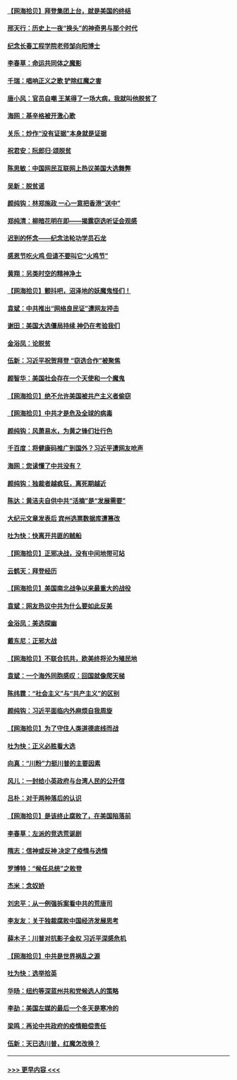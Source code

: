 #### [【网海拾贝】拜登集团上台，就是美国的终结](../pages/nsc993/n12589725.md?t=12021602) 
#### [邢天行：历史上一夜“换头”的神奇男与那个时代](../pages/nsc993/n12589424.md?t=12021602) 
#### [纪念长春工程学院老师邹向阳博士](../pages/nsc993/n12585390.md?t=12021602) 
#### [李春草：命运共同体之魔影](../pages/nsc993/n12585026.md?t=12021602) 
#### [千瑞：唱响正义之歌 铲除红魔之害](../pages/nsc993/n12585002.md?t=12021602) 
#### [唐小风：官员自嘲 王某得了一场大病，我就叫他脱贫了](../pages/nsc993/n12584981.md?t=12021602) 
#### [海网：基辛格被开激心歌](../pages/nsc993/n12584946.md?t=12021602) 
#### [关乐：炒作“没有证据”本身就是证据](../pages/nsc993/n12583146.md?t=12021602) 
#### [祝君安：阮郎归‧颂脱贫](../pages/nsc993/n12583119.md?t=12021602) 
#### [陈思敏：中国网民互联网上热议美国大选舞弊](../pages/nsc993/n12582845.md?t=12021602) 
#### [吴新：脱贫谣](../pages/nsc993/n12580839.md?t=12021602) 
#### [颜纯钩：林郑施政 一心一意把香港“送中”](../pages/nsc993/n12580805.md?t=12021602) 
#### [郑纯清：柳暗花明在即——揭露窃选听证会观感](../pages/nsc993/n12580795.md?t=12021602) 
#### [迟到的怀念——纪念法轮功学员石龙](../pages/nsc993/n12580245.md?t=12021602) 
#### [感恩节吃火鸡  但请不要叫它“火鸡节”](../pages/nsc993/n12580252.md?t=12021602) 
#### [黄翔：另类时空的精神净土](../pages/nsc993/n12578638.md?t=12021602) 
#### [【网海拾贝】颤抖吧，沼泽地的妖魔鬼怪们！](../pages/nsc993/n12578552.md?t=12021602) 
#### [袁斌：中共推出“网络良民证”遭网友抨击](../pages/nsc993/n12578511.md?t=12021602) 
#### [谢田：美国大选僵局持续 神仍在考验我们](../pages/nsc993/n12577432.md?t=12021602) 
#### [金浴凤：论脱贫](../pages/nsc993/n12576386.md?t=12021602) 
#### [伍新：习近平祝贺拜登 “窃选合作”被聚焦](../pages/nsc993/n12576358.md?t=12021602) 
#### [颜智华：美国社会存在一个天使和一个魔鬼](../pages/nsc993/n12574299.md?t=12021602) 
#### [【网海拾贝】绝不允许美国被共产主义者偷窃](../pages/nsc993/n12573396.md?t=12021602) 
#### [【网海拾贝】中共才是危及全球的病毒](../pages/nsc993/n12571204.md?t=12021602) 
#### [颜纯钩：风萧易水，为黄之锋们壮行色](../pages/nsc993/n12571487.md?t=12021602) 
#### [千百度：将健康码推广到国外？习近平遭网友呛声](../pages/nsc993/n12570808.md?t=12021602) 
#### [海网：您读懂了中共没有？](../pages/nsc993/n12570487.md?t=12021602) 
#### [颜纯钩：独裁者越疯狂，离死期越近](../pages/nsc993/n12569055.md?t=12021602) 
#### [陈达：黄洁夫自供中共“活摘”是“发展需要”](../pages/nsc993/n12568541.md?t=12021602) 
#### [大纪元文章发表后 宾州选票数据库遭篡改](../pages/nsc993/n12568105.md?t=12021602) 
#### [吐为快：快离开共匪的贼船](../pages/nsc993/n12568462.md?t=12021602) 
#### [【网海拾贝】正邪决战，没有中间地带可站](../pages/nsc993/n12568439.md?t=12021602) 
#### [云鹤天：拜登经历](../pages/nsc993/n12567294.md?t=12021602) 
#### [【网海拾贝】美国南北战争以来最重大的战役](../pages/nsc993/n12567247.md?t=12021602) 
#### [袁斌：网友热议中共为什么要如此反美](../pages/nsc993/n12567162.md?t=12021602) 
#### [金浴凤：美选探幽](../pages/nsc993/n12567147.md?t=12021602) 
#### [戴东尼：正邪大战](../pages/nsc993/n12567033.md?t=12021602) 
#### [【网海拾贝】不联合抗共，欧美终将沦为殖民地](../pages/nsc993/n12565068.md?t=12021602) 
#### [袁斌：一个海外同胞感叹：回国就像爬天梯](../pages/nsc993/n12564986.md?t=12021602) 
#### [陈纬霆：“社会主义”与“共产主义”的区别](../pages/nsc993/n12562417.md?t=12021602) 
#### [颜纯钩：习近平面临内外麻烦自我周旋](../pages/nsc993/n12563356.md?t=12021602) 
#### [【网海拾贝】为了守住人类道德底线而战](../pages/nsc993/n12562542.md?t=12021602) 
#### [吐为快：正义必胜看大选](../pages/nsc993/n12561967.md?t=12021602) 
#### [向真：“川粉”力挺川普的主要因素](../pages/nsc993/n12560774.md?t=12021602) 
#### [风儿：一封给小英政府与台湾人民的公开信](../pages/nsc993/n12560581.md?t=12021602) 
#### [吕朴：对于两种落后的认识](../pages/nsc993/n12560492.md?t=12021602) 
#### [【网海拾贝】是该终止腐败了，在美国陷落前](../pages/nsc993/n12559936.md?t=12021602) 
#### [李春草：左派的竞选荒诞剧](../pages/nsc993/n12558380.md?t=12021602) 
#### [隋志：信神或反神 决定了疫情与选情](../pages/nsc993/n12558255.md?t=12021602) 
#### [罗博特：“候任总统”之败登](../pages/nsc993/n12558189.md?t=12021602) 
#### [杰米：念奴娇](../pages/nsc993/n12558174.md?t=12021602) 
#### [刘忠平：从一例强拆案看中共的荒唐司](../pages/nsc993/n12558036.md?t=12021602) 
#### [李友友：关于独裁腐败中国经济发展思考](../pages/nsc993/n12558004.md?t=12021602) 
#### [薛木子：川普对抗影子金权 习近平深感危机](../pages/nsc993/n12557342.md?t=12021602) 
#### [【网海拾贝】中共是世界祸乱之源](../pages/nsc993/n12555353.md?t=12021602) 
#### [吐为快：选举拾英](../pages/nsc993/n12555041.md?t=12021602) 
#### [华旸：纽约等深蓝州共和党候选人的策略](../pages/nsc993/n12554309.md?t=12021602) 
#### [李劼：美国左媒的最后一个冬天是寒冷的](../pages/nsc993/n12552947.md?t=12021602) 
#### [梁鸣：再论中共政府的疫情赔偿责任](../pages/nsc993/n12553012.md?t=12021602) 
#### [伍新：天已选川普，红魔怎改换？](../pages/nsc993/n12552970.md?t=12021602) 

----
#### [ >>> 更早内容 <<< ](../indexes/nsc993-earlier.md)
